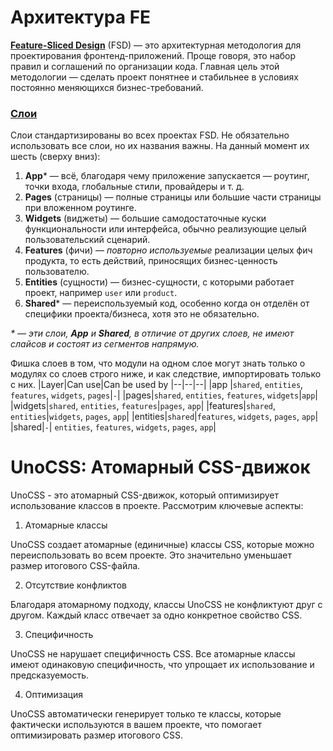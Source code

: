 <!-- eslint-disable no-irregular-whitespace -->
# Архитектура FE

[**Feature-Sliced Design**](https://feature-sliced.design/ru/) (FSD) — это архитектурная методология для проектирования фронтенд-приложений. Проще говоря, это набор правил и соглашений по организации кода. Главная цель этой методологии — сделать проект понятнее и стабильнее в условиях постоянно меняющихся бизнес-требований.

### [​Слои](https://feature-sliced.design/ru/docs/get-started/overview#layers "Прямая ссылка на этот заголовок")

Слои стандартизированы во всех проектах FSD. Не обязательно использовать все слои, но их названия важны. На данный момент их шесть (сверху вниз):

1.  **App***  — всё, благодаря чему приложение запускается — роутинг, точки входа, глобальные стили, провайдеры и т. д.
2.  **Pages**  (страницы) — полные страницы или большие части страницы при вложенном роутинге.
3.  **Widgets**  (виджеты) — большие самодостаточные куски функциональности или интерфейса, обычно реализующие целый пользовательский сценарий.
4.  **Features**  (фичи) —  _повторно используемые_  реализации целых фич продукта, то есть действий, приносящих бизнес-ценность пользователю.
5.  **Entities**  (сущности) — бизнес-сущности, с которыми работает проект, например  `user`  или  `product`.
6.  **Shared***  — переиспользуемый код, особенно когда он отделён от специфики проекта/бизнеса, хотя это не обязательно.

_* — эти слои,  **App**  и  **Shared**, в отличие от других слоев, не имеют слайсов и состоят из сегментов напрямую._

Фишка слоев в том, что модули на одном слое могут знать только о модулях со слоев строго ниже, и как следствие, импортировать только с них.
|Layer|Can use|Can be used by
|--|--|--|
|app |`shared`, `entities`, `features`, `widgets`, `pages`|`-`|
|pages|`shared`, `entities`, `features`, `widgets`|`app`|
|widgets|`shared`, `entities`, `features`|`pages`, `app`|
|features|`shared`, `entities`|`widgets`, `pages`, `app`|
|entities|`shared`|`features`, `widgets`, `pages`, `app`|
|shared|`-`| `entities`, `features`, `widgets`, `pages`, `app`|

# UnoCSS: Атомарный CSS-движок

UnoCSS - это атомарный CSS-движок, который оптимизирует использование классов в проекте. Рассмотрим ключевые аспекты:

1. Атомарные классы

UnoCSS создает атомарные (единичные) классы CSS, которые можно переиспользовать во всем проекте.
Это значительно уменьшает размер итогового CSS-файла.

2. Отсутствие конфликтов

Благодаря атомарному подходу, классы UnoCSS не конфликтуют друг с другом.
Каждый класс отвечает за одно конкретное свойство CSS.

3. Специфичность

UnoCSS не нарушает специфичность CSS.
Все атомарные классы имеют одинаковую специфичность,
что упрощает их использование и предсказуемость.

4. Оптимизация

UnoCSS автоматически генерирует только те классы, которые фактически используются в вашем проекте,
что помогает оптимизировать размер итогового CSS.
